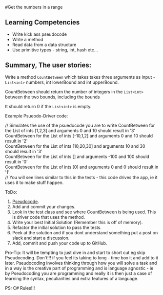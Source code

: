 #Get the numbers in a range

## Learning Competencies
- Write kick ass pseudocode
- Write a method
- Read data from a data structure
- Use primitive types - string, int, hash etc...

## Summary, The user stories:

Write a method `CountBetween` which takes takes three arguments as input - `List<int>` numbers, int lowerBound and int upperBound.

CountBetween should return the number of integers in the `List<int>` between the two bounds, including the bounds

It should return 0 if the `List<int>` is empty.

Example Psueodo-Driver code:

// Simulates the use of the psuedocode you are to write
CountBetween for the List of ints [1,2,3] and arguments 0 and 10 should result in '3'  
CountBetween for the List of ints [-10,1,2] and arguments 0 and 10 should result in '2'  
CountBetween for the List of ints [10,20,30] and arguments 10 and 30 should result in '3'  
CountBetween for the List of ints [] and arguments -100 and 100 should result in '0'  
CountBetween for the List of ints [0] and arguments 0 and 0 should result in '1'  
// You will see lines similar to this in the tests - this code drives the app, ie it uses it to make stuff happen.  

ToDo:  

1. [Pseudocode](https://github.com/dev-academy-phase0/phase-0-handbook/blob/master/coding-references/pseudocode.md).  
2. Add and commit your changes.  
3. Look in the test class and see where CountBetween is being used. This is driver code that uses the method.
4. Write your best Initial Solution (Remember this is off of memory).  
5. Refactor the initial solution to pass the tests.  
6. Peek at the solution and if you dont understand something put a post on slack and start a discussion.  
7. Add, commit and push your code up to GitHub.    

Pro-Tip: It will be tempting to just dive in and start to short cut eg skip Pseudocoding. Don't!!! if you feel its taking to long - time box it and add to it later. Pseudocoding involves thinking through how you will solve a task and in a way is the creative part of programming and is language agnostic - ie by Pseudocoding you are programming and really it is then just a case of learning the syntax, peculiarities and extra features of a language.  

PS: C# Rules!!!